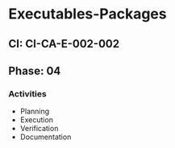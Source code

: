 # Executables-Packages

## CI: CI-CA-E-002-002
## Phase: 04

### Activities
- Planning
- Execution
- Verification
- Documentation
